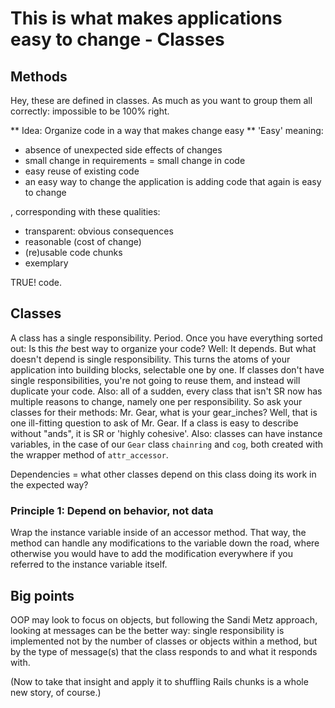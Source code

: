 # This is what makes applications easy to change - Classes
## Methods
Hey, these are defined in classes. As much as you want to group them all correctly: impossible to be 100% right.

** Idea: Organize code in a way that makes change easy **
'Easy' meaning:
- absence of unexpected side effects of changes
- small change in requirements = small change in code
- easy reuse of existing code
- an easy way to change the application is adding code that again is easy to change

, corresponding with these qualities:
- transparent: obvious consequences
- reasonable (cost of change)
- (re)usable code chunks
- exemplary

TRUE! code.

## Classes
A class has a single responsibility. Period.
Once you have everything sorted out: Is this *the* best way to organize your code? Well: It depends.
But what doesn't depend is single responsibility. This turns the atoms of your application into building blocks, selectable one by one.
If classes don't have single responsibilities, you're not going to reuse them, and instead will duplicate your code.
Also: all of a sudden, every class that isn't SR now has multiple reasons to change, namely one per responsibility.
So ask your classes for their methods: Mr. Gear, what is your gear_inches? Well, that is one ill-fitting question to ask of Mr. Gear.
If a class is easy to describe without "ands", it is SR or 'highly cohesive'.
Also: classes can have instance variables, in the case of our `Gear`
class `chainring` and `cog`, both created with the wrapper method of
`attr_accessor`.

Dependencies = what other classes depend on this class doing its work in the expected way?

### Principle 1: Depend on behavior, not data
  Wrap the instance variable inside of an accessor method. That way, the method can handle any modifications to the variable down the road, where otherwise you would have to add the modification everywhere if you referred to the instance variable itself.

## Big points
OOP may look to focus on objects, but following the Sandi Metz approach,
looking at messages can be the better way: single responsibility is
implemented not by the number of classes or objects within a method, but
by the type of message(s) that the class responds to and what it
responds with.

(Now to take that insight and apply it to shuffling Rails chunks is a
whole new story, of course.)
